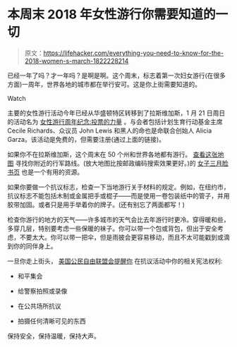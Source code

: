 # 本周末 2018 年女性游行你需要知道的一切

> 原文：<https://lifehacker.com/everything-you-need-to-know-for-the-2018-women-s-march-1822228214>

已经一年了吗？才一年吗？是啊是啊。这个周末，标志着第一次妇女游行(在很多方面)一周年，世界各地的城市都在举行安可。这是你上街需要知道的。

Watch

主要的女性游行活动今年已经从华盛顿特区转移到了拉斯维加斯，1 月 21 日周日的活动名为 [女性游行周年纪念:投票的力量](http://www.powertothepolls.com/rsvp.html) 。与会者包括计划生育行动基金主席 Cecile Richards、众议员 John Lewis 和黑人的命也是命联合创始人 Alicia Garza。该活动是免费的，但需要注册(通过上面的链接)。

如果你不在拉斯维加斯，这个周末在 50 个州和世界各地都有游行。 [查看这张地图](https://www.womensmarch.com/) 寻找你附近的行军路线。(放大地图比按邮政编码搜索效果更好。)的 [女子三月脸书页](https://www.facebook.com/pg/womensmarchonnyc/events/) 也是一个有用的资源。

如果你要做一个抗议标志，检查一下当地游行关于材料的规定。例如，在纽约市，抗议标志不能包括木制或金属把手或棍子——而是使用一卷包装纸中的管子，并用胶带加固。或者只是用手举着你的牌子。(还有别忘了两面都写！)

检查你游行的地方的天气——许多城市的天气会比去年游行时更冷。穿得暖和些，多穿几层，特别要考虑一些保暖的袜子。你可以带一个包或背包，但出于安全考虑，不要太大。你可以带一把伞，但是雨披会更容易移动，而且不太可能戳到或滴到你的同伴身上。

一旦你走上街头， [美国公民自由联盟会提醒你](https://twitter.com/ACLU/status/954371200205164544) 在抗议活动中你的相关宪法权利:

*   和平集会

*   给警察拍照或录像

*   在公共场所抗议

*   拍摄任何清晰可见的东西

保持安全，保持温暖，保持大声。